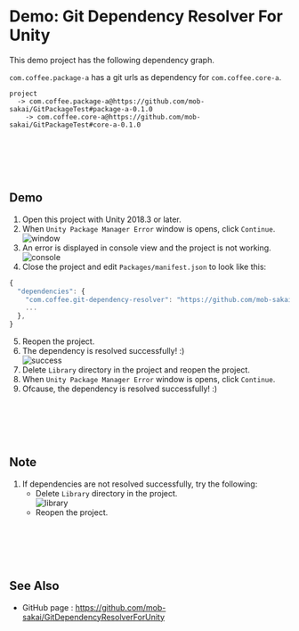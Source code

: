 Demo: Git Dependency Resolver For Unity
===

This demo project has the following dependency graph.

`com.coffee.package-a` has a git urls as dependency for `com.coffee.core-a`.

```
project
  -> com.coffee.package-a@https://github.com/mob-sakai/GitPackageTest#package-a-0.1.0
    -> com.coffee.core-a@https://github.com/mob-sakai/GitPackageTest#core-a-0.1.0
```



<br><br><br><br>
## Demo

1. Open this project with Unity 2018.3 or later.
2. When `Unity Package Manager Error` window is opens, click `Continue`.  
![window](https://user-images.githubusercontent.com/12690315/57823865-08726e80-77d4-11e9-8203-46bf22d504d9.png)
3. An error is displayed in console view and the project is not working.  
![console](https://user-images.githubusercontent.com/12690315/57829436-e84daa00-77e9-11e9-84af-f5e46b1f0f02.png)
4. Close the project and edit `Packages/manifest.json` to look like this:
```js
{
  "dependencies": {
    "com.coffee.git-dependency-resolver": "https://github.com/mob-sakai/GitDependencyResolverForUnity.git#1.0.0",
    ...
  },
}
```
5. Reopen the project.
6. The dependency is resolved successfully! :)  
![success](https://user-images.githubusercontent.com/12690315/57830788-2e0c7180-77ee-11e9-9228-50bf5976c876.png)
7. Delete `Library` directory in the project and reopen the project.
2. When `Unity Package Manager Error` window is opens, click `Continue`.
6. Ofcause, the dependency is resolved successfully! :)



<br><br><br><br>
## Note

1. If dependencies are not resolved successfully, try the following:
    * Delete `Library` directory in the project.  
![library](https://user-images.githubusercontent.com/12690315/57830868-690ea500-77ee-11e9-9e47-4a9794d77da8.png)
    * Reopen the project.



<br><br><br><br>
## See Also

* GitHub page : https://github.com/mob-sakai/GitDependencyResolverForUnity
